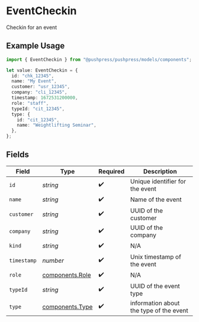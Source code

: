 # EventCheckin

Checkin for an event

## Example Usage

```typescript
import { EventCheckin } from "@pushpress/pushpress/models/components";

let value: EventCheckin = {
  id: "chk_12345",
  name: "My Event",
  customer: "usr_12345",
  company: "cli_12345",
  timestamp: 1672531200000,
  role: "staff",
  typeId: "cit_12345",
  type: {
    id: "cit_12345",
    name: "Weightlifting Seminar",
  },
};
```

## Fields

| Field                                              | Type                                               | Required                                           | Description                                        |
| -------------------------------------------------- | -------------------------------------------------- | -------------------------------------------------- | -------------------------------------------------- |
| `id`                                               | *string*                                           | :heavy_check_mark:                                 | Unique identifier for the event                    |
| `name`                                             | *string*                                           | :heavy_check_mark:                                 | Name of the event                                  |
| `customer`                                         | *string*                                           | :heavy_check_mark:                                 | UUID of the customer                               |
| `company`                                          | *string*                                           | :heavy_check_mark:                                 | UUID of the company                                |
| `kind`                                             | *string*                                           | :heavy_check_mark:                                 | N/A                                                |
| `timestamp`                                        | *number*                                           | :heavy_check_mark:                                 | Unix timestamp of the event                        |
| `role`                                             | [components.Role](../../models/components/role.md) | :heavy_check_mark:                                 | N/A                                                |
| `typeId`                                           | *string*                                           | :heavy_check_mark:                                 | UUID of the event type                             |
| `type`                                             | [components.Type](../../models/components/type.md) | :heavy_check_mark:                                 | information about the type of the event            |
